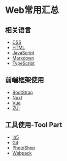 # Web常用汇总

## 相关语言
  * [CSS]()
  * [HTML]()
  * [JavaScript]()
  * [Markdown]()
  * [TypeScript]()

## 前端框架使用
  * [BootStrap]()
  * [Nuxt]()
  * [Vue]()
  * [ZUI]()
   
## 工具使用-Tool Part
  * [Ih5](https://jesonhu.gitbooks.io/ih5-study/content/)
  * [Git]()
  * [PhotoShop](https://jesonhu.gitbooks.io/photoshop/content/)
  * [Webpack](https://jesonhu.gitbooks.io/webpack2-x/content/)
  
    